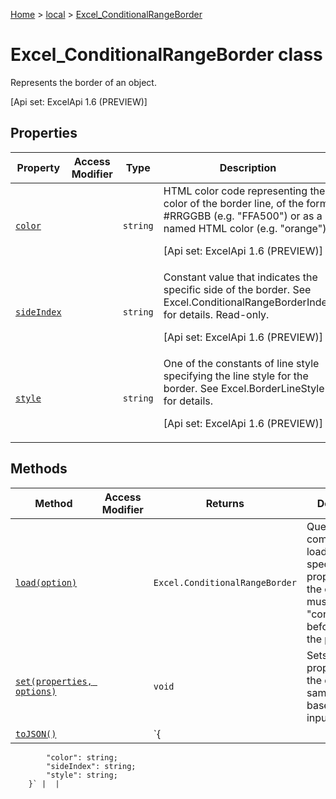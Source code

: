 [Home](./index) &gt; [local](local.md) &gt; [Excel\_ConditionalRangeBorder](local.excel_conditionalrangeborder.md)

# Excel\_ConditionalRangeBorder class

Represents the border of an object. 

 \[Api set: ExcelApi 1.6 (PREVIEW)\]

## Properties

|  Property | Access Modifier | Type | Description |
|  --- | --- | --- | --- |
|  [`color`](local.excel_conditionalrangeborder.color.md) |  | `string` | HTML color code representing the color of the border line, of the form \#RRGGBB (e.g. "FFA500") or as a named HTML color (e.g. "orange"). <p/> \[Api set: ExcelApi 1.6 (PREVIEW)\] |
|  [`sideIndex`](local.excel_conditionalrangeborder.sideindex.md) |  | `string` | Constant value that indicates the specific side of the border. See Excel.ConditionalRangeBorderIndex for details. Read-only. <p/> \[Api set: ExcelApi 1.6 (PREVIEW)\] |
|  [`style`](local.excel_conditionalrangeborder.style.md) |  | `string` | One of the constants of line style specifying the line style for the border. See Excel.BorderLineStyle for details. <p/> \[Api set: ExcelApi 1.6 (PREVIEW)\] |

## Methods

|  Method | Access Modifier | Returns | Description |
|  --- | --- | --- | --- |
|  [`load(option)`](local.excel_conditionalrangeborder.load.md) |  | `Excel.ConditionalRangeBorder` | Queues up a command to load the specified properties of the object. You must call "context.sync()" before reading the properties. |
|  [`set(properties, options)`](local.excel_conditionalrangeborder.set.md) |  | `void` | Sets multiple properties on the object at the same time, based on JSON input. |
|  [`toJSON()`](local.excel_conditionalrangeborder.tojson.md) |  | `{
            "color": string;
            "sideIndex": string;
            "style": string;
        }` |  |

